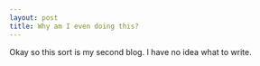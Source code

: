 ```yaml
---
layout: post
title: Why am I even doing this? 
---
```


Okay so this sort is my second blog. I have no idea what to write.
